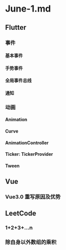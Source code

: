 # June-1.md

## Flutter

### 事件

#### 基本事件

#### 手势事件

#### 全局事件总线

#### 通知

### 动画

#### Animation

#### Curve

#### AnimationController

#### Ticker: TickerProvider

#### Tween

## Vue

### Vue3.0 重写原因及优势

## LeetCode

### 1+2+3+...n

### 除自身以外数组的乘积
